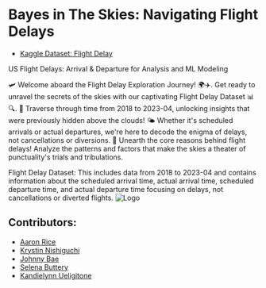 # Bayes in The Skies: Navigating Flight Delays

- [Kaggle Dataset: Flight Delay](https://www.kaggle.com/datasets/arvindnagaonkar/flight-delay?resource=download&select=Flight_Delay.parquet)

US Flight Delays: Arrival & Departure for Analysis and ML Modeling

🛩️ Welcome aboard the Flight Delay Exploration Journey! 🌍✈️.
Get ready to unravel the secrets of the skies with our captivating Flight Delay Dataset 📊🔍.
📅 Traverse through time from 2018 to 2023-04, unlocking insights that were previously hidden above the clouds!
🌤️ Whether it's scheduled arrivals or actual departures, we're here to decode the enigma of delays, not cancellations or diversions.
🔬 Unearth the core reasons behind flight delays! Analyze the patterns and factors that make the skies a theater of punctuality's trials and tribulations.

Flight Delay Dataset:
This includes data from 2018 to 2023-04 and contains information about the scheduled arrival time, actual arrival time, scheduled departure time, and actual departure time focusing on delays, not cancellations or diverted flights.
![Logo](https://assets.chaminade.edu/wp-content/uploads/2018/08/08074025/Chaminade-Logo-Centered.jpg)


## Contributors:
- [Aaron Rice](https://github.com/9un-Bae)
- [Krystin Nishiguchi](https://github.com/9un-Bae)
- [Johnny Bae](https://github.com/9un-Bae)
- [Selena Buttery](https://github.com/selenabuttery)
- [Kandielynn Ueligitone](https://github.com/9un-Bae)


